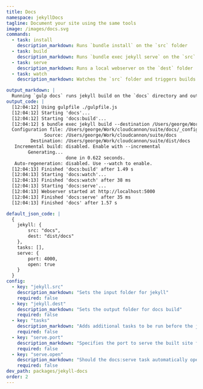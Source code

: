 ```yaml
---
title: Docs
namespace: jekyllDocs
tagline: Document your site using the same tools
image: /images/docs.svg
commands:
  - task: install
    description_markdown: Runs `bundle install` on the `src` folder
  - task: build
    description_markdown: Runs `bundle exec jekyll serve` on the `src` folder
  - task: serve
    description_markdown: Runs a local webserver on the `dest` folder
  - task: watch
    description_markdown: Watches the `src` folder and triggers builds

output_markdown: |
  Running `gulp docs` runs jekyll build on the `docs` directory and outputs the site to `dist/docs`. Once completed the a local webserver will be started on port 5000. Any changes to the `docs` folder will trigger a rebuild of the contents.
output_code: |
  [12:04:12] Using gulpfile ./gulpfile.js
  [12:04:12] Starting 'docs'...
  [12:04:12] Starting 'docs:build'...
  [12:04:12] $ bundle exec jekyll build --destination /Users/george/Work/cloudcannon/suite/dist/docs --baseurl
  Configuration file: /Users/george/Work/cloudcannon/suite/docs/_config.yml
              Source: /Users/george/Work/cloudcannon/suite/docs
         Destination: /Users/george/Work/cloudcannon/suite/dist/docs
   Incremental build: disabled. Enable with --incremental
        Generating...
                      done in 0.622 seconds.
   Auto-regeneration: disabled. Use --watch to enable.
  [12:04:13] Finished 'docs:build' after 1.49 s
  [12:04:13] Starting 'docs:watch'...
  [12:04:13] Finished 'docs:watch' after 38 ms
  [12:04:13] Starting 'docs:serve'...
  [12:04:13] Webserver started at http://localhost:5000
  [12:04:13] Finished 'docs:serve' after 35 ms
  [12:04:13] Finished 'docs' after 1.57 s

default_json_code: |
  {
  	jekyll: {
  		src: "docs",
  		dest: "dist/docs"
  	},
  	tasks: [],
  	serve: {
  		port: 4000,
  		open: true
  	}
  }
config:
  - key: "jekyll.src"
    description_markdown: "Sets the input folder for jekyll"
    required: false
  - key: "jekyll.dest"
    description_markdown: "Sets the output folder for docs build"
    required: false
  - key: "tasks"
    description_markdown: "Adds additional tasks to be run before the jekyll build. This is useful for reducing build time in jekyll."
    required: false
  - key: "serve.port"
    description_markdown: "Specifies the port to serve the built site from."
    required: false
  - key: "serve.open"
    description_markdown: "Should the docs:serve task automatically open a tab in a browser"
    required: false
dev_path: packages/jekyll-docs
order: 2
---
```

